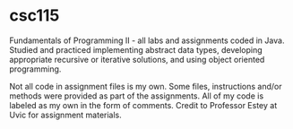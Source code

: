 # csc115
Fundamentals of Programming II - all labs and assignments coded in Java. Studied and practiced implementing abstract data types, developing appropriate recursive or iterative solutions, and using object oriented programming.

Not all code in assignment files is my own. Some files, instructions and/or methods were provided as part of the assignments. All of my code is labeled as my own in the form of comments. Credit to Professor Estey at Uvic for assignment materials.
